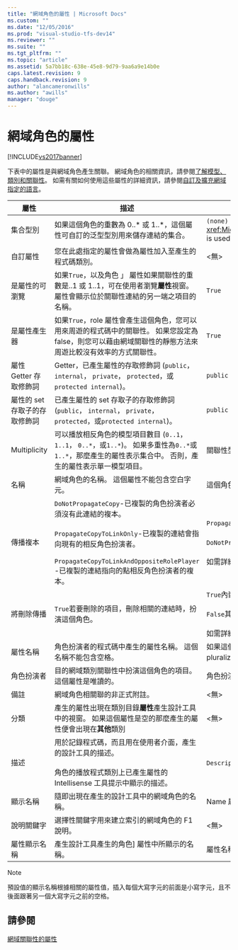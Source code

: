 ```yaml
---
title: "網域角色的屬性 | Microsoft Docs"
ms.custom: ""
ms.date: "12/05/2016"
ms.prod: "visual-studio-tfs-dev14"
ms.reviewer: ""
ms.suite: ""
ms.tgt_pltfrm: ""
ms.topic: "article"
ms.assetid: 5a7bb18c-638e-45e8-9d79-9aa6a9e14b0e
caps.latest.revision: 9
caps.handback.revision: 9
author: "alancameronwills"
ms.author: "awills"
manager: "douge"
---
```

# 網域角色的屬性
[!INCLUDE[vs2017banner](../code-quality/includes/vs2017banner.md)]

下表中的屬性是與網域角色產生關聯。  網域角色的相關資訊，請參閱[了解模型、類別和關聯性](../modeling/understanding-models-classes-and-relationships.md)。  如需有關如何使用這些屬性的詳細資訊，請參閱[自訂及擴充網域指定的語言](../modeling/customizing-and-extending-a-domain-specific-language.md)。  
  
|屬性|描述|Default|  
|--------|--------|-------------|  
|集合型別|如果這個角色的重數為 0..\* 或 1..\*，這個屬性可自訂的泛型型別用來儲存連結的集合。|`(none)` \- <xref:Microsoft.VisualStudio.Modeling.LinkedElementCollection%601> is used|  
|自訂屬性|您在此處指定的屬性會做為屬性加入至產生的程式碼類別。|\<無\>|  
|是屬性的可瀏覽|如果`True`，以及角色 」 屬性如果關聯性的重數是..1 或 1..1，可在使用者瀏覽**屬性**視窗。  屬性會顯示位於關聯性連結的另一端之項目的名稱。|`True`|  
|是屬性產生器|如果`True`，role 屬性會產生這個角色，您可以用來周遊的程式碼中的關聯性。  如果您設定為 false，則您可以藉由網域關聯性的靜態方法來周遊比較沒有效率的方式關聯性。|`True`|  
|屬性 Getter 存取修飾詞|Getter，已產生屬性的存取修飾詞 \(`public`， `internal`， `private`， `protected`，或`protected internal`\)。|`public`|  
|屬性的 set 存取子的存取修飾詞|已產生屬性的 set 存取子的存取修飾詞 \(`public`， `internal`， `private`， `protected`，或`protected internal`\)。|`public`|  
|Multiplicity|可以播放相反角色的模型項目數目 \(`0..1`， `1..1`， `0..*`，或`1..*`\)。  如果多重性為`0..*`或`1..*`，那麼產生的屬性表示集合中。 否則，產生的屬性表示單一模型項目。|關聯性型別而定，以及是否這是關聯中的來源或目標角色。|  
|名稱|網域角色的名稱。  這個屬性不能包含空白字元。|這個角色的角色扮演者的網域類別名稱。|  
|傳播複本|`DoNotPropagateCopy`\-已複製的角色扮演者必須沒有此連結的複本。<br /><br /> `PropagateCopyToLinkOnly`\-已複製的連結會指向現有的相反角色扮演者。<br /><br /> `PropagateCopyToLinkAndOppositeRolePlayer` \-已複製的連結指向的點相反角色扮演者的複本。|`PropagateCopyToLinkAndOppositeRolePlayer`對於內嵌來源角色。<br /><br /> `DoNotPropagateCopy`其他的角色。<br /><br /> 如需詳細資訊，請參閱[自訂複製行為](../modeling/customizing-copy-behavior.md)。|  
|將刪除傳播|`True`若要刪除的項目，刪除相關的連結時，扮演這個角色。|`True`內嵌的角色目標。<br /><br /> `False`其他的角色。<br /><br /> 如需詳細資訊，請參閱 [自訂刪除行為](../modeling/customizing-deletion-behavior.md)。|  
|屬性名稱|角色扮演者的程式碼中產生的屬性名稱。  這個名稱不能包含空格。|如果這個角色都有一位零相反角色的名稱或一對一的多重性。 否則，pluralized 相反的角色名稱。|  
|角色扮演者|目的網域類別關聯性中扮演這個角色的項目。  這個屬性是唯讀的。|角色扮演者，這個角色的網域類別。|  
|備註|網域角色相關聯的非正式附註。|\<無\>|  
|分類|產生的屬性出現在類別目錄**屬性**產生設計工具中的視窗。  如果這個屬性是空的那麼產生的屬性便會出現在**其他**類別|\<無\>|  
|描述|用於記錄程式碼，而且用在使用者介面，產生的設計工具的描述。<br /><br /> 角色的播放程式類別上已產生屬性的 Intellisense 工具提示中顯示的描述。|`Description for` *角色的完整名稱*|  
|顯示名稱|隨即出現在產生的設計工具中的網域角色的名稱。|Name 屬性調整過的值。|  
|說明關鍵字|選擇性關鍵字用來建立索引的網域角色的 F1 說明。|\<無\>|  
|屬性顯示名稱|產生設計工具產生的角色\] 屬性中所顯示的名稱。|屬性名稱屬性調整過的值。|  
  
> [!NOTE]
>  預設值的顯示名稱根據相關的屬性值，插入每個大寫字元的前面是小寫字元，且不後面跟著另一個大寫字元之前的空格。  
  
## 請參閱  
 [網域關聯性的屬性](../modeling/properties-of-domain-relationships.md)